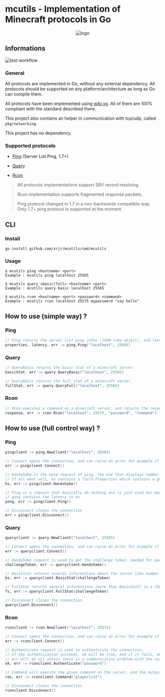 # mcutils - Implementation of Minecraft protocols in Go



<p align="center">
 <img alt="logo" src="https://i.imgur.com/nIBQcRj.png" />
</p>



## Informations

![test workflow](https://github.com/xrjr/mcutils/actions/workflows/tests.yml/badge.svg)

### General

All protocols are implemented in Go, without any external dependency. All protocols should be supported on any platform/architecture as long as Go can compile them.

All protocols have been implemented using [wiki.vg](https://wiki.vg/). All of them are 100% compliant with the standard described there.

This project also contains an helper in communication with tcp/udp, called `pkg/networking`.

This project has no dependency.

### Supported protocols

- [Ping](https://wiki.vg/Server_List_Ping) (Server List Ping, 1.7+)

- [Query](https://wiki.vg/Query)

- [Rcon](https://wiki.vg/Rcon)

  

> All protocols implementations support SRV record resolving. 
>
> Rcon implementation supports fragmented response packets.
>
> Ping protocol changed in 1.7 in a non-backwards compatible way. Only 1.7+ ping protocol is supported at the moment.



## CLI

### Install

```shell
go install github.com/xrjr/mcutils/cmd/mcutils
```

### Usage

```shell
$ mcutils ping <hostname> <port>
Example : mcutils ping localhost 25565

$ mcutils query <basic|full> <hostname> <port>
Example : mcutils query basic localhost 25565

$ mcutils rcon <hostname> <port> <password> <command>
Example : mcutils rcon localhost 25575 mypassword "say hello"
```



## How to use (simple way) ?

### Ping

```go
// Ping returns the server list ping infos (JSON-like object), and latency of a minecraft server.
properties, latency, err := ping.Ping("localhost", 25565)
```

### Query

```go
// QueryBasic returns the basic stat of a minecraft server.
basicStat, err := query.QueryBasic("localhost", 25565)

// QueryBasic returns the full stat of a minecraft server.
fullStat, err := query.QueryFull("localhost", 25565)
```

### Rcon

```go
// Rcon executes a command on a minecraft server, and returns the response of that command.
response, err := rcon.Rcon("localhost", 25575, "password", "command")
```



## How to use (full control way) ?

### Ping

```go
pingclient := ping.NewClient("localhost", 25565)

// Connect opens the connection, and can raise an error for example if the server is unreachable
err := pingclient.Connect()

// Handshake is the base request of ping, the one that displays number of players, MOTD, etc...
// If all went well, hs contains a field Properties which contains a golang-usable JSON Object
hs, err := pingclient.Handshake()

// Ping is a request that basically do nothing and is just used for measuring the latency
// pong contains the latency in ms
pong, err := pingclient.Ping()

// Disconnect closes the connection
err = pingclient.Disconnect()
```

### Query

```go
queryclient := query.NewClient("localhost", 25565)

// Connect opens the connection, and can raise an error for example if the server is unreachable
err := queryclient.Connect()

// Handshake request is used to get the challenge token, needed for questing basic and full stat
challengeToken, err := queryclient.Handshake()

// BasicStat returns several informations about the server like number of players, maximum number of players, etc... in a fully predictable way
bs, err := queryclient.BasicStat(challengeToken)

// FullStat returns several informations (more than BasicStat) in a JSON format, plus the list of connected players
fs, err := queryclient.FullStat(challengeToken)

// Disconnect closes the connection
queryclient.Disconnect()
```

### Rcon

```go
rconclient := rcon.NewClient("localhost", 25575)

// Connect opens the connection, and can raise an error for example if the server is unreachable
err := rconclient.Connect()

// Authenticate request is used to authenticate the connection.
// If the authentication succeeds, ok will be true, and if it fails, ok will be false.
// err will be nil unless there is a communication problem with the server
ok, err := rconclient.Authenticate("password")

// Command will execute the given command on the server, and the output text will be returned in res
res, err := rconclient.Command("playerlist")

// Disconnect closes the connection
rconclient.Disconnect()
```
